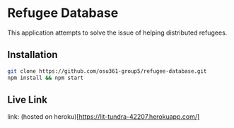 # Refugee Database
This application attempts to solve the issue of helping distributed refugees.

## Installation
```bash
git clone https://github.com/osu361-group5/refugee-database.git
npm install && npm start
```

## Live Link
link: (hosted on heroku)[https://lit-tundra-42207.herokuapp.com/]
